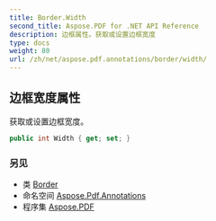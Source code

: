 ```yaml
---
title: Border.Width
second_title: Aspose.PDF for .NET API Reference
description: 边框属性。获取或设置边框宽度
type: docs
weight: 80
url: /zh/net/aspose.pdf.annotations/border/width/
---
```

## 边框宽度属性

获取或设置边框宽度。

```csharp
public int Width { get; set; }
```

### 另见

* 类 [Border](../)
* 命名空间 [Aspose.Pdf.Annotations](../../../aspose.pdf.annotations/)
* 程序集 [Aspose.PDF](../../../)